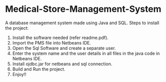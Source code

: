 # Medical-Store-Management-System
A database management system made using Java and SQL.
Steps to install the project:
1. Install the software needed (refer readme.pdf).
2. Import the PMS file into Netbeans IDE.
3. Open the Sql Software and create a separate user.
4. Enter the system name and the user details in all files in the java code in Netbeans IDE.
5. Install ojdbc.jar for netbeans and sql connection.
6. Build and Run the project.
7. Enjoy!!
